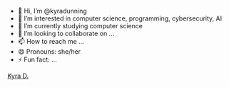 - 👋 Hi, I’m @kyradunning
- 👀 I’m interested in computer science, programming, cybersecurity, AI
- 🌱 I’m currently studying computer science
- 💞️ I’m looking to collaborate on ...
- 📫 How to reach me ...
- 😄 Pronouns: she/her
- ⚡ Fun fact: ...

<script src="https://platform.linkedin.com/badges/js/profile.js" async defer type="text/javascript"></script>
<div class="badge-base LI-profile-badge" data-locale="en_US" data-size="medium" data-theme="dark" data-type="VERTICAL" data-vanity="kyra-dunning" data-version="v1"><a class="badge-base__link LI-simple-link" href="https://au.linkedin.com/in/kyra-dunning?trk=profile-badge">Kyra D.</a></div>
              
<!---
kyradunning/kyradunning is a ✨ special ✨ repository because its `README.md` (this file) appears on your GitHub profile.
You can click the Preview link to take a look at your changes.
--->
